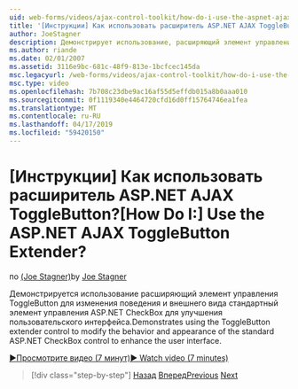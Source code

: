 ```yaml
---
uid: web-forms/videos/ajax-control-toolkit/how-do-i-use-the-aspnet-ajax-togglebutton-extender
title: '[Инструкции] Как использовать расширитель ASP.NET AJAX ToggleButton? | Документы Майкрософт'
author: JoeStagner
description: Демонстрирует использование, расширяющий элемент управления ToggleButton, чтобы изменить поведение и внешний вид стандартный элемент управления ASP.NET CheckBox для повышения удобства звук...
ms.author: riande
ms.date: 02/01/2007
ms.assetid: 3116e9bc-681c-48f9-813e-1bcfcec145da
msc.legacyurl: /web-forms/videos/ajax-control-toolkit/how-do-i-use-the-aspnet-ajax-togglebutton-extender
msc.type: video
ms.openlocfilehash: 7b708c23dbe9ac16af55d5effdb015a8b0aaa010
ms.sourcegitcommit: 0f1119340e4464720cfd16d0ff15764746ea1fea
ms.translationtype: MT
ms.contentlocale: ru-RU
ms.lasthandoff: 04/17/2019
ms.locfileid: "59420150"
---
```

# <a name="how-do-i-use-the-aspnet-ajax-togglebutton-extender"></a><span data-ttu-id="eda74-104">[Инструкции] Как использовать расширитель ASP.NET AJAX ToggleButton?</span><span class="sxs-lookup"><span data-stu-id="eda74-104">[How Do I:] Use the ASP.NET AJAX ToggleButton Extender?</span></span>

<span data-ttu-id="eda74-105">по [(Joe Stagner)](https://github.com/JoeStagner)</span><span class="sxs-lookup"><span data-stu-id="eda74-105">by [Joe Stagner](https://github.com/JoeStagner)</span></span>

<span data-ttu-id="eda74-106">Демонстрируется использование расширяющий элемент управления ToggleButton для изменения поведения и внешнего вида стандартный элемент управления ASP.NET CheckBox для улучшения пользовательского интерфейса.</span><span class="sxs-lookup"><span data-stu-id="eda74-106">Demonstrates using the ToggleButton extender control to modify the behavior and appearance of the standard ASP.NET CheckBox control to enhance the user interface.</span></span>

[<span data-ttu-id="eda74-107">&#9654;Просмотрите видео (7 минут)</span><span class="sxs-lookup"><span data-stu-id="eda74-107">&#9654; Watch video (7 minutes)</span></span>](https://channel9.msdn.com/Blogs/ASP-NET-Site-Videos/how-do-i-use-the-aspnet-ajax-togglebutton-extender)

> [!div class="step-by-step"]
> <span data-ttu-id="eda74-108">[Назад](how-do-i-use-the-aspnet-ajax-hovermenu-extender.md)
> [Вперед](how-do-i-use-the-aspnet-ajax-dropshadow-extender.md)</span><span class="sxs-lookup"><span data-stu-id="eda74-108">[Previous](how-do-i-use-the-aspnet-ajax-hovermenu-extender.md)
[Next](how-do-i-use-the-aspnet-ajax-dropshadow-extender.md)</span></span>
